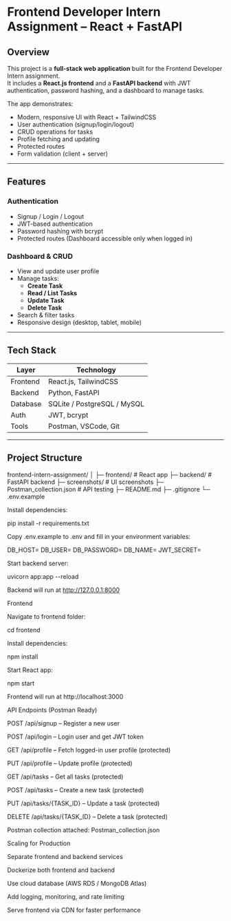 # Frontend Developer Intern Assignment – React + FastAPI

## Overview
This project is a **full-stack web application** built for the Frontend Developer Intern assignment.  
It includes a **React.js frontend** and a **FastAPI backend** with JWT authentication, password hashing, and a dashboard to manage tasks.  

The app demonstrates:
- Modern, responsive UI with React + TailwindCSS  
- User authentication (signup/login/logout)  
- CRUD operations for tasks  
- Profile fetching and updating  
- Protected routes  
- Form validation (client + server)  

---

## Features

### Authentication
- Signup / Login / Logout  
- JWT-based authentication  
- Password hashing with bcrypt  
- Protected routes (Dashboard accessible only when logged in)

### Dashboard & CRUD
- View and update user profile  
- Manage tasks:
  - **Create Task**  
  - **Read / List Tasks**  
  - **Update Task**  
  - **Delete Task**  
- Search & filter tasks  
- Responsive design (desktop, tablet, mobile)

---

## Tech Stack

| Layer      | Technology                 |
|------------|---------------------------|
| Frontend   | React.js, TailwindCSS      |
| Backend    | Python, FastAPI            |
| Database   | SQLite / PostgreSQL / MySQL|
| Auth       | JWT, bcrypt                |
| Tools      | Postman, VSCode, Git       |

---

## Project Structure

frontend-intern-assignment/
│
├─ frontend/ # React app
├─ backend/ # FastAPI backend
├─ screenshots/ # UI screenshots
├─ Postman_collection.json # API testing
├─ README.md
├─ .gitignore
└─ .env.example

Install dependencies:

pip install -r requirements.txt


Copy .env.example to .env and fill in your environment variables:

DB_HOST=
DB_USER=
DB_PASSWORD=
DB_NAME=
JWT_SECRET=


Start backend server:

uvicorn app:app --reload


Backend will run at http://127.0.0.1:8000

Frontend

Navigate to frontend folder:

cd frontend


Install dependencies:

npm install


Start React app:

npm start


Frontend will run at http://localhost:3000

API Endpoints (Postman Ready)

POST /api/signup – Register a new user

POST /api/login – Login user and get JWT token

GET /api/profile – Fetch logged-in user profile (protected)

PUT /api/profile – Update profile (protected)

GET /api/tasks – Get all tasks (protected)

POST /api/tasks – Create a new task (protected)

PUT /api/tasks/{TASK_ID} – Update a task (protected)

DELETE /api/tasks/{TASK_ID} – Delete a task (protected)

Postman collection attached: Postman_collection.json


Scaling for Production

Separate frontend and backend services

Dockerize both frontend and backend

Use cloud database (AWS RDS / MongoDB Atlas)

Add logging, monitoring, and rate limiting

Serve frontend via CDN for faster performance
